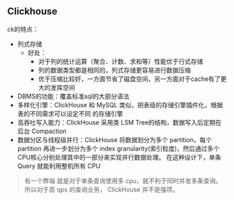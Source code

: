 ## Clickhouse

ck的特点：
- 列式存储
  - 好处：
    - 对于列的统计运算（聚合、计数、求和等）性能优于行式存储
    - 列的数据类型都是相同的，列式存储更容易进行数据压缩
    - 优于压缩比较好，一方面节省了磁盘空间，另一方面对于cache有了更大的发挥空间
- DBMS的功能：覆盖标准sql的大部分语法
- 多样化引擎：ClickHouse 和 MySQL 类似，把表级的存储引擎插件化，根据表的不同需求可以设定不同
  的存储引擎
- 高吞吐写入能力：ClickHouse 采用类 LSM Tree的结构，数据写入后定期在后台 Compaction
- 数据分区与线程级并行：ClickHouse 将数据划分为多个 partition，每个 partition 再进一步划分为多个 index
  granularity(索引粒度)，然后通过多个 CPU核心分别处理其中的一部分来实现并行数据处理。
  在这种设计下，单条 Query 就能利用整机所有 CPU
> 有一个弊端
就是对于单条查询使用多 cpu，就不利于同时并发多条查询。所以对于高 qps 的查询业务，
ClickHouse 并不是强项。


